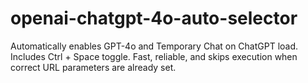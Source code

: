 # openai-chatgpt-4o-auto-selector
Automatically enables GPT-4o and Temporary Chat on ChatGPT load. Includes Ctrl + Space toggle. Fast, reliable, and skips execution when correct URL parameters are already set.
